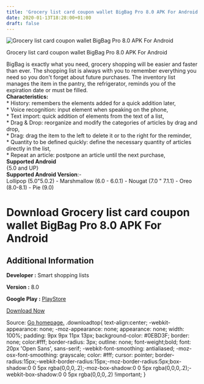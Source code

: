 ```yaml
---
title: 'Grocery list card coupon wallet BigBag Pro 8.0 APK For Android'
date: 2020-01-13T18:28:00+01:00
draft: false
---
```


![Grocery list card coupon wallet BigBag Pro 8.0 APK For Android](https://i1.wp.com/apkhome.net/wp-content/uploads/2020/01/Grocery-list-card-coupon-wallet-BigBag-Pro-8.0.png "Grocery list card coupon wallet BigBag Pro 8.0 APK For Android")

  

Grocery list card coupon wallet BigBag Pro 8.0 APK For Android

BigBag is exactly what you need, grocery shopping will be easier and faster than ever. The shopping list is always with you to remember everything you need so you don't forget about future purchases. The inventory list manages the item in the pantry, the refrigerator, reminds you of the expiration date or must be filled.  
**Characteristics:**  
\* History: remembers the elements added for a quick addition later,  
\* Voice recognition: input element when speaking on the phone,  
\* Text import: quick addition of elements from the text of a list,  
\* Drag & Drop: reorganize and modify the categories of articles by drag and drop,  
\* Drag: drag the item to the left to delete it or to the right for the reminder,  
\* Quantity to be defined quickly: define the necessary quantity of articles directly in the list,  
\* Repeat an article: postpone an article until the next purchase,  
**Supported Android**  
{5.0 and UP}  
**Supported Android Version**:-  
Lollipop (5.0"5.0.2) - Marshmallow (6.0 - 6.0.1) - Nougat (7.0 " 7.1.1) - Oreo (8.0-8.1) - Pie (9.0)

Download Grocery list card coupon wallet BigBag Pro 8.0 APK For Android
=======================================================================

Additional Information
----------------------

**Developer :** Smart shopping lists

**Version :** 8.0

**Google Play :** [PlayStore](https://play.google.com/store/apps/details?id=com.best.grocery.list.pro&hl=en)

  

[Download Now](https://store4app.co/post/grocery-list-card-coupon-wallet-bigbag-pro-8-0-apk-for-android_1578936268)

  
Source: [Go homepage.](https://store4app.co/post/grocery-list-card-coupon-wallet-bigbag-pro-8-0-apk-for-android_1578936268) .downloadtop{ text-align:center; -webkit-appearance: none; -moz-appearance: none; appearance: none; width: 100%; padding: 9px 9px 11px 13px; background-color: #0EBD3F; border: none; color:#fff; border-radius: 3px; outline: none; font-weight;bold; font: 20px 'Open Sans', sans-serif; -webkit-font-smoothing: antialiased; -moz-osx-font-smoothing: grayscale; color: #fff; cursor: pointer; border-radius:15px;-webkit-border-radius:15px;-moz-border-radius:5px;box-shadow:0 0 5px rgba(0,0,0,.2);-moz-box-shadow:0 0 5px rgba(0,0,0,.2);-webkit-box-shadow:0 0 5px rgba(0,0,0,.2) !important; }